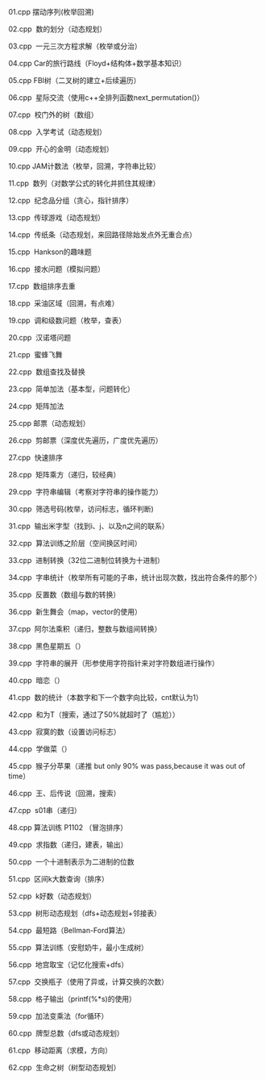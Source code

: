 01.cpp  摆动序列(枚举回溯)

02.cpp  数的划分（动态规划）

03.cpp  一元三次方程求解（枚举或分治）

04.cpp  Car的旅行路线（Floyd+结构体+数学基本知识）

05.cpp  FBI树（二叉树的建立+后续遍历）

06.cpp  星际交流（使用c++全排列函数next_permutation()）

07.cpp  校门外的树（数组）

08.cpp  入学考试（动态规划）

09.cpp  开心的金明（动态规划）

10.cpp  JAM计数法（枚举，回溯，字符串比较）

11.cpp  数列（对数学公式的转化并抓住其规律）

12.cpp  纪念品分组（贪心，指针排序）

13.cpp  传球游戏（动态规划）

14.cpp  传纸条（动态规划，来回路径除始发点外无重合点）

15.cpp  Hankson的趣味题

16.cpp  接水问题（模拟问题）

17.cpp  数组排序去重

18.cpp  采油区域（回溯，有点难）

19.cpp  调和级数问题（枚举，查表）

20.cpp  汉诺塔问题

21.cpp  蜜蜂飞舞

22.cpp  数组查找及替换

23.cpp  简单加法（基本型，问题转化）

24.cpp  矩阵加法

25.cpp 邮票（动态规划）

26.cpp  剪邮票（深度优先遍历，广度优先遍历）

27.cpp  快速排序

28.cpp  矩阵乘方（递归，较经典）

29.cpp  字符串编辑（考察对字符串的操作能力）

30.cpp  筛选号码(枚举，访问标志，循环判断)

31.cpp  输出米字型（找到i、j、以及n之间的联系）

32.cpp  算法训练之阶层（空间换区时间）

33.cpp  进制转换（32位二进制位转换为十进制）

34.cpp  字串统计（枚举所有可能的子串，统计出现次数，找出符合条件的那个）

35.cpp  反置数（数组与数的转换）

36.cpp  新生舞会（map，vector的使用）

37.cpp  阿尔法乘积（递归，整数与数组间转换）

38.cpp  黑色星期五（）

39.cpp  字符串的展开（形参使用字符指针来对字符数组进行操作）

40.cpp  暗恋（）

41.cpp  数的统计（本数字和下一个数字向比较，cnt默认为1）

42.cpp  和为T（搜索，通过了50%就超时了（尴尬））

43.cpp  寂寞的数（设置访问标志）

44.cpp  学做菜（）

45.cpp  猴子分苹果（递推 but only 90% was pass,because it was out of time）

46.cpp  王、后传说（回溯，搜索）

47.cpp  s01串（递归）

48.cpp  算法训练 P1102 （冒泡排序）

49.cpp  求指数（递归，建表，输出）

50.cpp  一个十进制表示为二进制的位数

51.cpp  区间k大数查询（排序）

52.cpp  k好数（动态规划）

53.cpp  树形动态规划（dfs+动态规划+邻接表）

54.cpp  最短路（Bellman-Ford算法）

55.cpp  算法训练（安慰奶牛，最小生成树）

56.cpp  地宫取宝（记忆化搜索+dfs）

57.cpp  交换瓶子（使用了异或，计算交换的次数）

58.cpp  格子输出（printf(%*s)的使用）

59.cpp  加法变乘法（for循环）

60.cpp  牌型总数（dfs或动态规划）

61.cpp  移动距离（求模，方向）

62.cpp  生命之树（树型动态规划）
